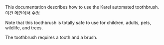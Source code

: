 This documentation describes how to use the Karel automated toothbrush. 이건 메인에서 수정

Note that this toothbrush is totally safe to use for children, adults, pets, wildlife, and trees.

The toothbrush requires a tooth and a brush.